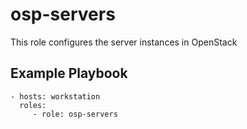 osp-servers
=========

This role configures the server instances in OpenStack

Example Playbook
----------------

    - hosts: workstation
      roles:
         - role: osp-servers

